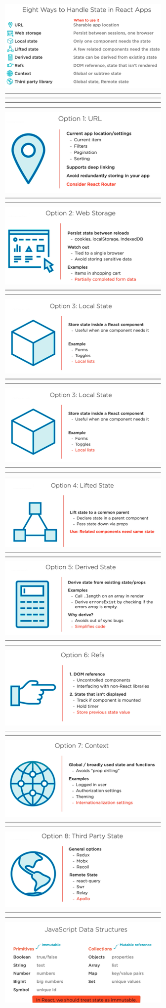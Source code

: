 ![](.readme_images/86ab40e5.png)

<hr><hr>
<hr><hr>

![](.readme_images/62656509.png)
<hr><hr>

![](.readme_images/ef743d0b.png)

<hr><hr>

![](.readme_images/fe318007.png)

<hr><hr>

![](.readme_images/fe318007.png)

<hr><hr>

![](.readme_images/26152385.png)

<hr><hr>

![](.readme_images/26b631e6.png)

<hr><hr>

![](.readme_images/d1990cb8.png)

<hr><hr>

![](.readme_images/f283091c.png)

<hr><hr>

![](.readme_images/6c0bb1d7.png)

<hr><hr>

![](.readme_images/e0999781.png)
